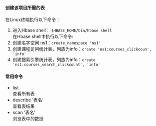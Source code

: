 #### 创建该项目所需的表
在Linux终端执行以下命令：  
1. 进入Hbase shell：
`$HBASE_HOME/bin/hbase shell`  
在Hbase shell中执行以下命令:  
2. 创建名字空间 ns1：`create_namespace 'ns1'`  
3. 创建课程访问统计表，列族为info：`create 'ns1:courses_clickcoun', 'info'`  
4. 创建搜索引擎统计表，列族为info：`create 'ns1:courses_search_clickcount', 'info'`  

#### 常用命令
* list  
查看所有表
* describe '表名'  
查看表结果
* scan '表名'  
浏览表中的数据


